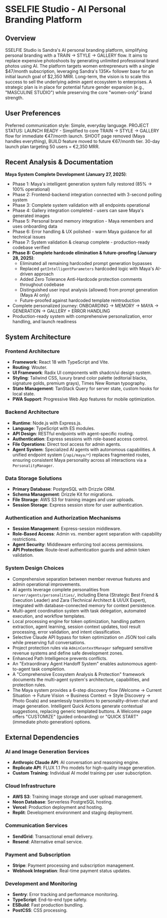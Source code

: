 # SSELFIE Studio - AI Personal Branding Platform

## Overview
SSELFIE Studio is Sandra's AI personal branding platform, simplifying personal branding with a TRAIN → STYLE → GALLERY flow. It aims to replace expensive photoshoots by generating unlimited professional brand photos using AI. The platform targets women entrepreneurs with a single $47/month subscription, leveraging Sandra's 135K+ follower base for an initial launch goal of $2,350 MRR. Long-term, the vision is to scale this success to sell the underlying admin agent ecosystem to enterprises. A strategic plan is in place for potential future gender expansion (e.g., "MASCULINE STUDIO") while preserving the core "women-only" brand strength.

## User Preferences
Preferred communication style: Simple, everyday language.
PROJECT STATUS: LAUNCH READY - Simplified to core TRAIN → STYLE → GALLERY flow for immediate €47/month launch. SHOOT page removed (Maya handles everything), BUILD feature moved to future €67/month tier. 30-day launch plan targeting 50 users = €2,350 MRR.

## Recent Analysis & Documentation
**Maya System Complete Development (January 27, 2025)**:
- Phase 1: Maya's intelligent generation system fully restored (85% → 100% operational)
- Phase 2: Frontend-backend integration connected with 3-second polling system
- Phase 3: Complete system validation with all endpoints operational
- Phase 4: Gallery integration completed - users can save Maya's generated images
- Phase 5: Personal brand memory integration - Maya remembers and uses onboarding data
- Phase 6: Error handling & UX polished - warm Maya guidance for all technical issues
- Phase 7: System validation & cleanup complete - production-ready codebase verified
- **Phase 8: Complete hardcode elimination & future-proofing (January 28, 2025)**:
  - Eliminated all remaining hardcoded prompt generation bypasses
  - Replaced `getIntelligentParameters` hardcoded logic with Maya's AI-driven approach
  - Added Zero Tolerance Anti-Hardcode protection comments throughout codebase
  - Distinguished user input analysis (allowed) from prompt generation (Maya AI only)
  - Future-proofed against hardcoded template reintroduction
- Complete personalized journey: ONBOARDING → MEMORY → MAYA → GENERATION → GALLERY + ERROR HANDLING
- Production-ready system with comprehensive personalization, error handling, and launch readiness

## System Architecture

### Frontend Architecture
- **Framework**: React 18 with TypeScript and Vite.
- **Routing**: Wouter.
- **UI Framework**: Radix UI components with shadcn/ui design system.
- **Styling**: Tailwind CSS, luxury brand color palette (editorial blacks, signature golds, premium grays), Times New Roman typography.
- **State Management**: TanStack Query for server state, custom hooks for local state.
- **PWA Support**: Progressive Web App features for mobile optimization.

### Backend Architecture
- **Runtime**: Node.js with Express.js.
- **Language**: TypeScript with ES modules.
- **API Design**: RESTful endpoints with agent-specific routing.
- **Authentication**: Express sessions with role-based access control.
- **File Operations**: Direct tool access for admin agents.
- **Agent System**: Specialized AI agents with autonomous capabilities. A unified endpoint system (`/api/maya/*`) replaces fragmented routes, ensuring consistent Maya personality across all interactions via a `PersonalityManager`.

### Data Storage Solutions
- **Primary Database**: PostgreSQL with Drizzle ORM.
- **Schema Management**: Drizzle Kit for migrations.
- **File Storage**: AWS S3 for training images and user uploads.
- **Session Storage**: Express session store for user authentication.

### Authentication and Authorization Mechanisms
- **Session Management**: Express-session middleware.
- **Role-Based Access**: Admin vs. member agent separation with capability restrictions.
- **Agent Security**: Middleware enforcing tool access permissions.
- **API Protection**: Route-level authentication guards and admin token validation.

### System Design Choices
- Comprehensive separation between member revenue features and admin operational improvements.
- AI agents leverage complete personalities from `server/agents/personalities/`, including Elena (Strategic Best Friend & Execution Leader) and Zara (Technical Architect & UI/UX Expert), integrated with database-connected memory for context persistence.
- Multi-agent coordination system with task delegation, automated execution, and workflow templates.
- Local processing engine for token optimization, handling pattern extraction, agent learning, session context updates, tool result processing, error validation, and intent classification.
- Selective Claude API bypass for token optimization on JSON tool calls while preserving full conversations.
- Project protection rules via `AdminContextManager` safeguard sensitive revenue systems and define safe development zones.
- Enhanced Path Intelligence prevents conflicts.
- An "Extraordinary Agent Handoff System" enables autonomous agent-to-agent task completion.
- A "Comprehensive Ecosystem Analysis & Protection" framework documents the multi-agent system's architecture, capabilities, and protection rules.
- The Maya system provides a 6-step discovery flow (Welcome → Current Situation → Future Vision → Business Context → Style Discovery → Photo Goals) and seamlessly transitions to personality-driven chat and image generation. Intelligent Quick Actions generate contextual suggestions, replacing generic templated buttons. A Welcome page offers "CUSTOMIZE" (guided onboarding) or "QUICK START" (immediate photo generation) options.

## External Dependencies

### AI and Image Generation Services
- **Anthropic Claude API**: AI conversation and reasoning engine.
- **Replicate API**: FLUX 1.1 Pro models for high-quality image generation.
- **Custom Training**: Individual AI model training per user subscription.

### Cloud Infrastructure
- **AWS S3**: Training image storage and user upload management.
- **Neon Database**: Serverless PostgreSQL hosting.
- **Vercel**: Production deployment and hosting.
- **Replit**: Development environment and staging deployment.

### Communication Services
- **SendGrid**: Transactional email delivery.
- **Resend**: Alternative email service.

### Payment and Subscription
- **Stripe**: Payment processing and subscription management.
- **Webhook Integration**: Real-time payment status updates.

### Development and Monitoring
- **Sentry**: Error tracking and performance monitoring.
- **TypeScript**: End-to-end type safety.
- **ESBuild**: Fast production bundling.
- **PostCSS**: CSS processing.